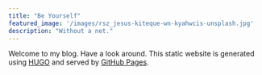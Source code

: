 ```yaml
---
title: "Be Yourself"
featured_image: '/images/rsz_jesus-kiteque-wn-kyahwcis-unsplash.jpg'
description: "Without a net."
---
```

Welcome to my blog.  Have a look around.  This static website is generated using [HUGO](https://gohugo.io/documentation/) and served by [GitHub Pages](https://pages.github.com/).
